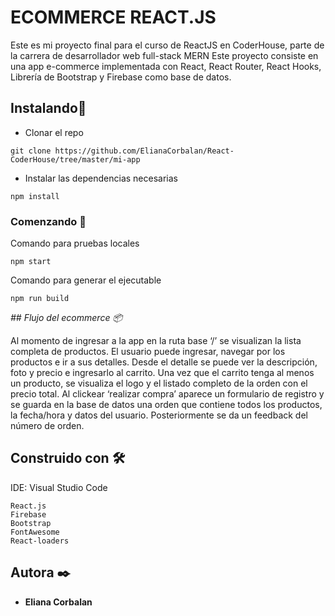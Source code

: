 # ECOMMERCE REACT.JS

Este es mi proyecto final para el curso de ReactJS en CoderHouse, parte de la carrera de desarrollador web full-stack MERN
Este proyecto consiste en una app e-commerce implementada con React, React Router, React Hooks, Librería de Bootstrap y Firebase como base de datos. 

## Instalando🔧

* Clonar el repo
```
git clone https://github.com/ElianaCorbalan/React-CoderHouse/tree/master/mi-app
```
* Instalar las dependencias necesarias
```
npm install
```

### Comenzando 🚀

Comando para pruebas locales 

```
npm start
```

Comando para generar el ejecutable

```
npm run build
```
_## Flujo del ecommerce 📦_

 Al momento de ingresar a la app en la ruta base ‘/’ se visualizan la lista completa de productos. El usuario puede ingresar, navegar por los productos e ir a sus detalles.
Desde el detalle se puede ver la descripción, foto y precio e ingresarlo al carrito. Una vez que el carrito tenga al menos un producto, se visualiza el logo y el listado completo de la orden con el precio total.
Al clickear ‘realizar compra’ aparece un formulario de registro y se guarda en la base de datos una orden que contiene todos los productos, la fecha/hora y datos del usuario. Posteriormente se da un feedback del número de orden.


## Construido con 🛠️

IDE: Visual Studio Code 
```
React.js
Firebase
Bootstrap
FontAwesome
React-loaders
```

## Autora ✒️
* **Eliana Corbalan** 
